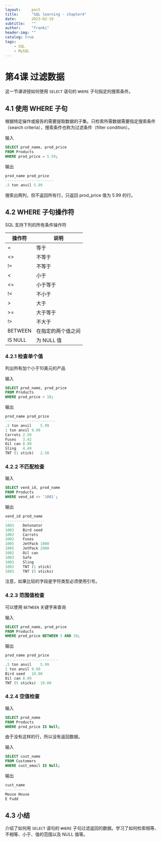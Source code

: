 ```yaml
---
layout:     post
title:      "SQL learning - chapter4"
date:       2023-02-19
subtitle:   ""
author:     "franki"
header-img: ""
catalog: true
tags:
    - SQL
    - MySQL
---
```


# 第4课 过滤数据

这一节课讲授如何使用 `SELECT` 语句的 `WHERE` 子句指定的搜索条件。

## 4.1 使用 WHERE 子句

根据特定操作或报告的需要提取数据的子集。只检索所需数据需要指定搜索条件（search criteria），搜索条件也称为过滤条件（filter condition）。

输入

```sql
SELECT prod_name, prod_price
FROM Products
WHERE prod_price = 5.59;
```

输出

```sql
prod_name prod_price
----------------------
.5 ton anvil 5.99
```

搜索出两列，但不返回所有行，只返回 prod_price 值为 5.99 的行。

## 4.2 WHERE 子句操作符

SQL 支持下列的所有条件操作符

| 操作符 | 说明  |
| ----  | ---- |
| =     | 等于  |
| <>    | 不等于 |
| !=    | 不等于 |
| <     | 小于 |
| <=    | 小于等于 |
| !<    | 不小于 |
| >     | 大于 |
| >=    | 大于等于 |
| !>    | 不大于 |
| BETWEEN| 在指定的两个值之间 |
| IS NULL| 为 NULL 值 |

### 4.2.1 检查单个值

列出所有加个小于10美元的产品

输入

```sql
SELECT prod_name, prod_price
FROM Products
WHERE prod_price < 10;
```

输出

```sql
prod_name prod_price
-----------------------
.5 ton anvil	5.99
1 ton anvil	9.99
Carrots	2.50
Fuses	3.42
Oil can	8.99
Sling	4.49
TNT (1 stick)	2.50
```

### 4.2.2 不匹配检查

输入

```sql
SELECT vend_id, prod_name
FROM Products
WHERE vend_id <> '1001';
```

输出

```sql
vend_id prod_name
------------------
1003	Detonator
1003	Bird seed
1003	Carrots
1002	Fuses
1005	JetPack 1000
1005	JetPack 2000
1002	Oil can
1003	Safe
1003	Sling
1003	TNT (1 stick)
1003	TNT (5 sticks)
```

注意，如果比较的字段是字符类型必须使用引号。

### 4.2.3 范围值检查

可以使用 `BETWEEN` 关键字来查询

输入

```sql
SELECT prod_name, prod_price
FROM Products
WHERE prod_price BETWEEN 5 AND 10;
```

输出

```sql
prod_name prod_price
------------------------
.5 ton anvil	5.99
1 ton anvil	9.99
Bird seed	10.00
Oil can	8.99
TNT (5 sticks)	10.00
```

### 4.2.4 空值检查

输入

```sql
SELECT prod_name
FROM Products
WHERE prod_price IS Null;
```

由于没有这样的行，所以没有返回数据。

输入

```sql
SELECT cust_name
FROM Customers
WHERE cust_email IS Null;
```

输出

```sql
cust_name
----------
Mouse House
E Fudd
```

## 4.3 小结

介绍了如何用 `SELECT` 语句的 `WHERE` 子句过滤返回的数据。学习了如何检索相等、不相等、小于、值的范围以及 NULL 值等。
